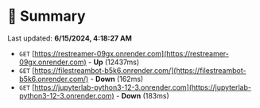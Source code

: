 # 📖 Summary
Last updated: **6/15/2024, 4:18:27 AM**

- `GET` [https://restreamer-09gx.onrender.com](https://restreamer-09gx.onrender.com) - **Up** (12437ms)
- `GET` [https://filestreambot-b5k6.onrender.com/](https://filestreambot-b5k6.onrender.com/) - **Down** (162ms)
- `GET` [https://jupyterlab-python3-12-3.onrender.com](https://jupyterlab-python3-12-3.onrender.com) - **Down** (183ms)
